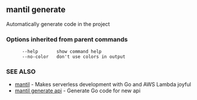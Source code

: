 ## mantil generate

Automatically generate code in the project

### Options inherited from parent commands

```
      --help       show command help
      --no-color   don't use colors in output
```

### SEE ALSO

* [mantil](mantil.md)	 - Makes serverless development with Go and AWS Lambda joyful
* [mantil generate api](mantil_generate_api.md)	 - Generate Go code for new api

